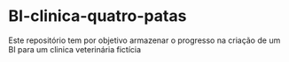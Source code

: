 # BI-clinica-quatro-patas
Este repositório tem por objetivo armazenar o progresso na criação de um BI para um clinica veterinária fictícia 
